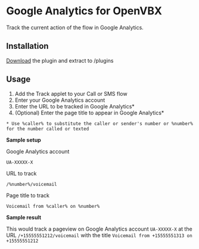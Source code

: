 # Google Analytics for OpenVBX

Track the current action of the flow in Google Analytics.

## Installation

[Download][1] the plugin and extract to /plugins

[1]: https://github.com/chadsmith/OpenVBX-Plugin-Analytics/archives/master

## Usage

1. Add the Track applet to your Call or SMS flow
2. Enter your Google Analytics account
3. Enter the URL to be tracked in Google Analytics*
4. (Optional) Enter the page title to appear in Google Analytics*

`* Use %caller% to substitute the caller or sender's number or %number% for the number called or texted`

**Sample setup**

Google Analytics account

`UA-XXXXX-X`

URL to track

`/%number%/voicemail`

Page title to track

`Voicemail from %caller% on %number%`

**Sample result**

This would track a pageview on Google Analytics account `UA-XXXXX-X` at the URL `/+15555551212/voicemail` with the title `Voicemail from +15555551313 on +15555551212`

